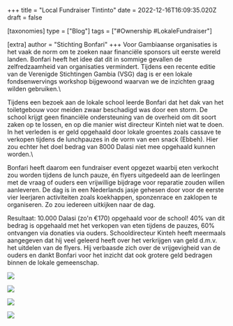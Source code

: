 +++
title = "Local Fundraiser Tintinto"
date = 2022-12-16T16:09:35.020Z
draft = false

[taxonomies]
type = ["Blog"]
tags = ["#Ownership #LokaleFundraiser"]

[extra]
author = "Stichting Bonfari"
+++
Voor Gambiaanse organisaties is het vaak de norm om te zoeken naar financiële sponsors uit eerste wereld landen. Bonfari heeft het idee dat dit in sommige gevallen de zelfredzaamheid van organisaties vermindert. Tijdens een recente editie van de Verenigde Stichtingen Gambia (VSG) dag is er een lokale fondsenwervings workshop bijgewoond waarvan we de inzichten graag wilden gebruiken.\

Tijdens een bezoek aan de lokale school leerde Bonfari dat het dak van het toiletgebouw voor meiden zwaar beschadigd was door een storm. De school krijgt geen financiële ondersteuning van de overheid om dit soort zaken op te lossen, en op die manier wist directeur Kinteh niet wat te doen. In het verleden is er geld opgehaald door lokale groentes zoals cassave te verkopen tijdens de lunchpauzes in de vorm van een snack (Ebbeh). Hier zou echter het doel bedrag van 8000 Dalasi niet mee opgehaald kunnen worden.\

Bonfari heeft daarom een fundraiser event opgezet waarbij eten verkocht zou worden tijdens de lunch pauze, én flyers uitgedeeld aan de leerlingen met de vraag of ouders een vrijwillige bijdrage voor reparatie zouden willen aanleveren. De dag is in een Nederlands jasje gehesen door voor de eerste vier leerjaren activiteiten zoals koekhappen, sponzenrace en zaklopen te organiseren. Zo zou iedereen uitkijken naar de dag.

Resultaat: 10.000 Dalasi (zo'n €170) opgehaald voor de school! 40% van dit bedrag is opgehaald met het verkopen van eten tijdens de pauzes, 60% ontvangen via donaties via ouders. Schooldirecteur Kinteh heeft meermaals aangegeven dat hij veel geleerd heeft over het verkrijgen van geld d.m.v. het uitdelen van de flyers. Hij verbaasde zich over de vrijgevigheid van de ouders en dankt Bonfari voor het inzicht dat ook grotere geld bedragen binnen de lokale gemeenschap.



![](https://res.cloudinary.com/bonfari/image/upload/c_fill,f_auto,q_auto,w_768/v1671207428/WhatsApp_Image_2022-11-14_at_15.26.42.jpg)



![](https://res.cloudinary.com/bonfari/image/upload/c_fill,f_auto,q_auto,w_768/v1671207428/WhatsApp_Image_2022-11-14_at_15.26.43_1.jpg)



![](https://res.cloudinary.com/bonfari/image/upload/c_fill,f_auto,q_auto,w_768/v1671207428/WhatsApp_Image_2022-12-16_at_17.13.43.jpg)

![](https://res.cloudinary.com/bonfari/image/upload/c_fill,f_auto,q_auto,w_768/v1671207428/WhatsApp_Image_2022-11-14_at_15.26.43.jpg)
